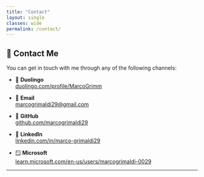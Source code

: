 ```yaml
---
title: "Contact"
layout: single
classes: wide
permalink: /contact/
---
```


## 💬 Contact Me

You can get in touch with me through any of the following channels:

* 🦉 **Duolingo**  
[duolingo.com/profile/MarcoGrimm](https://www.duolingo.com/profile/MarcoGrimm)

* 📧 **Email**  
[marcogrimaldi29@gmail.com](mailto:marcogrimaldi29@gmail.com)  

* 🐙 **GitHub**  
[github.com/marcogrimaldi29](https://github.com/marcogrimaldi29)  

* 💼 **LinkedIn**  
[linkedin.com/in/marco-grimaldi29](https://www.linkedin.com/in/marco-grimaldi29/)  

* 🪟 **Microsoft**  
[learn.microsoft.com/en-us/users/marcogrimaldi-0029](https://learn.microsoft.com/en-us/users/marcogrimaldi-0029/)

---
